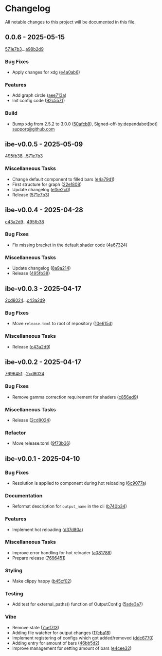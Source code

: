 # Changelog

All notable changes to this project will be documented in this file.

## 0.0.6 - 2025-05-15

[571e7b3](571e7b3a8d19825c48ecf889910209e9b6db84c2)...[a98b2d9](a98b2d9e67aa1c784835bad2e21e1ad89020ed0d)

### Bug Fixes

- Apply changes for xdg ([e4a0ab6](e4a0ab68a5189b075860cf7f9842499f8efa0e18))

### Features

- Add graph circle ([aee713a](aee713aae7a87f9b1ea1a1aa34ef932f7e28bec9))
- Init config code ([92c5571](92c5571b9269584b7bf471bc2ce5b936ff2b9b16))

### Build

- Bump xdg from 2.5.2 to 3.0.0 ([50afcb9](50afcb98e78b624ee3240392e47bb09034917efb)), Signed-off-by:dependabot[bot] <support@github.com>

## ibe-v0.0.5 - 2025-05-09

[495fb38](495fb384cc55cf080e136d64abd0a9e09eacf118)...[571e7b3](571e7b3a8d19825c48ecf889910209e9b6db84c2)

### Miscellaneous Tasks

- Change default component to filled bars ([e4a79d1](e4a79d13b68d79d3a93de46c47b3991c2c3ff12a))
- First structure for graph ([22e1808](22e1808d2af20e53f878f5001bc95a8e3130193a))
- Update changelog ([ef5e2c0](ef5e2c05623720e8b2ab7c81e4208ffeafb8f155))
- Release ([571e7b3](571e7b3a8d19825c48ecf889910209e9b6db84c2))

## ibe-v0.0.4 - 2025-04-28

[c43a2d9](c43a2d99577703a2b833ce880079fa786fc8ccf9)...[495fb38](495fb384cc55cf080e136d64abd0a9e09eacf118)

### Bug Fixes

- Fix missing bracket in the default shader code ([4a67324](4a67324517204484e7beb1f620f60b49771abb32))

### Miscellaneous Tasks

- Update changelog ([8a9a214](8a9a21421f97096aa655b1d00eca9ba3ce4b47ef))
- Release ([495fb38](495fb384cc55cf080e136d64abd0a9e09eacf118))

## ibe-v0.0.3 - 2025-04-17

[2cd8024](2cd8024918f77b205e235b312cae56c64481291b)...[c43a2d9](c43a2d99577703a2b833ce880079fa786fc8ccf9)

### Bug Fixes

- Move `release.toml` to root of repository ([10e615d](10e615df0298f1d81764352f719987b0ebc93e8d))

### Miscellaneous Tasks

- Release ([c43a2d9](c43a2d99577703a2b833ce880079fa786fc8ccf9))

## ibe-v0.0.2 - 2025-04-17

[7696451](7696451247d7996f06d4a73528d1f440b816ae79)...[2cd8024](2cd8024918f77b205e235b312cae56c64481291b)

### Bug Fixes

- Remove gamma correction requirement for shaders ([c856ed9](c856ed9ad560078910d7b1cb7e448e250d6df832))

### Miscellaneous Tasks

- Release ([2cd8024](2cd8024918f77b205e235b312cae56c64481291b))

### Refactor

- Move release.toml ([9f73b36](9f73b36667a49d7c764f021ef832b3132cb545d7))

## ibe-v0.0.1 - 2025-04-10

### Bug Fixes

- Resolution is applied to component during hot reloading ([6c9077a](6c9077a0f08e1d60ef64243b15680d1081ba572e))

### Documentation

- Reformat description for `output_name` in the cli ([b740b34](b740b34a9f58a22910861e23e5fb9325297231db))

### Features

- Implement hot reloading ([d37d80a](d37d80ad35f26de06e0f439e3aa3e014eff7a59c))

### Miscellaneous Tasks

- Improve error handling for hot reloader ([a081788](a0817888392827f22364c16bd1006cd5edcdaa01))
- Prepare release ([7696451](7696451247d7996f06d4a73528d1f440b816ae79))

### Styling

- Make clippy happy ([b45cf02](b45cf02eeb04791d86be615687da16fc8bacb4aa))

### Testing

- Add test for external_paths() function of OutputConfig ([5ade3a7](5ade3a735d70f9f77565575404f40a2cdca6716f))

### Vibe

- Remove state ([7cef7f3](7cef7f39e7759d314f5715dd28f228917dae23d9))
- Adding file watcher for output changes ([17cba18](17cba18a31cb4c67a70acc53ed9696c0ac43cf7b))
- Implement registering of configs which got added/removed ([ddc6770](ddc67708dd672477d731605289dad1caaf7de974))
- Adding entry for amount of bars ([46bb5d2](46bb5d2674081b8190070452221122d1415289c0))
- Improve management for setting amount of bars ([e4cee32](e4cee32260859185fc3b44159793de0d2c0c15ca))

<!-- generated by git-cliff -->
